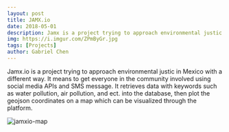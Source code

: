 ```yaml
---
layout: post
title: JAMX.io
date: 2018-05-01
description: Jamx is a project trying to approach environmental justic in a different way.
img: https://i.imgur.com/ZPmByGr.jpg
tags: [Projects]
author: Gabriel Chen
---
```

Jamx.io is a project trying to approach environmental justic in Mexico with a different way. It means to get everyone in the community involved using social media APIs and SMS message. It retrieves data with keywords such as water pollution, air pollution, and ect. into the database, then plot the geojson coordinates on a map which can be visualized through the platform.

![jamxio-map](https://i.imgur.com/omBmhJH.png)
